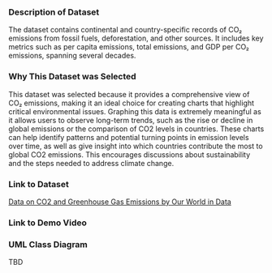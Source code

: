 ### Description of Dataset ###
The dataset contains continental and country-specific records of CO₂ emissions from fossil fuels, deforestation, and other sources. It includes key metrics such as per capita emissions, total emissions, and GDP per CO₂ emissions, spanning several decades. 

### Why This Dataset was Selected ###
This dataset was selected because it provides a comprehensive view of CO₂ emissions, making it an ideal choice for creating charts that highlight critical environmental issues. Graphing this data is extremely meaningful as it allows users to observe long-term trends, such as the rise or decline in global emissions or the comparison of CO2 levels in countries. These charts can help identify patterns and potential turning points in emission levels over time, as well as give insight into which countries contribute the most to global CO2 emissions. This encourages discussions about sustainability and the steps needed to address climate change. 

### Link to Dataset ###
[Data on CO2 and Greenhouse Gas Emissions by Our World in Data](https://github.com/owid/co2-data)

### Link to Demo Video ###

### UML Class Diagram ###
TBD